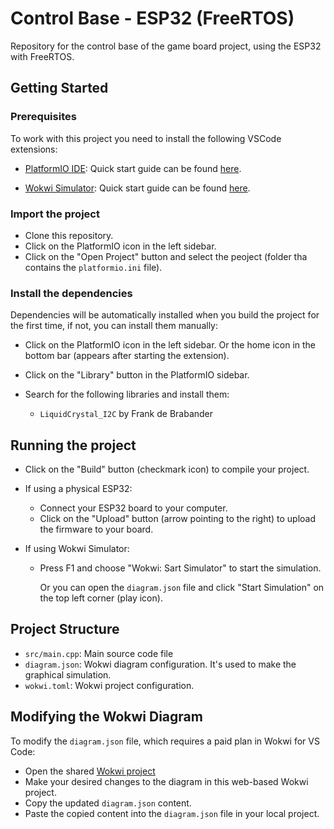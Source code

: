 # Control Base - ESP32 (FreeRTOS)

Repository for the control base of the game board project, using the ESP32 with FreeRTOS.

## Getting Started

### Prerequisites
To work with this project you need to install the following VSCode extensions:
- [PlatformIO IDE](https://marketplace.visualstudio.com/items?itemName=platformio.platformio-ide): 
    Quick start guide can be found [here](https://docs.platformio.org/en/latest/integration/ide/vscode.html#quick-start).

- [Wokwi Simulator](https://marketplace.visualstudio.com/items?itemName=Wokwi.wokwi-vscode):
    Quick start guide can be found [here](https://docs.wokwi.com/vscode/getting-started/).

### Import the project

- Clone this repository.
- Click on the PlatformIO icon in the left sidebar.
- Click on the "Open Project" button and select the peoject (folder tha contains the `platformio.ini` file).

### Install the dependencies
Dependencies will be automatically installed when you build the project for the first time, if not, you can install them manually:
- Click on the PlatformIO icon in the left sidebar. Or the home icon in the bottom bar (appears after starting the extension).

- Click on the "Library" button in the PlatformIO sidebar.
- Search for the following libraries and install them:
  - `LiquidCrystal_I2C` by Frank de Brabander


## Running the project
- Click on the "Build" button (checkmark icon) to compile your project.

- If using a physical ESP32:
    - Connect your ESP32 board to your computer.
    - Click on the "Upload" button (arrow pointing to the right) to upload the firmware to your board.

- If using Wokwi Simulator:
    - Press F1 and choose "Wokwi: Sart Simulator" to start the simulation. 

        Or you can open the `diagram.json` file and click "Start Simulation" on the top left corner (play icon).


## Project Structure

- `src/main.cpp`: Main source code file
- `diagram.json`: Wokwi diagram configuration. It's used to make the graphical simulation.
- `wokwi.toml`: Wokwi project configuration.


## Modifying the Wokwi Diagram

To modify the `diagram.json` file, which requires a paid plan in Wokwi for VS Code:

- Open the shared [Wokwi project](https://wokwi.com/projects/412546736065333249)
- Make your desired changes to the diagram in this web-based Wokwi project.
- Copy the updated `diagram.json` content.
- Paste the copied content into the `diagram.json` file in your local project.